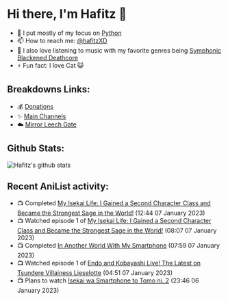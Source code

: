 # Hi there, I'm Hafitz 👋
- 🐍 I put mostly of my focus on [Python](https://python.org)
- 📫 How to reach me: [@hafitzXD](https://t.me/hafitzXD)
- 🎵 I also love listening to music with my favorite genres being [Symphonic Blackened Deathcore](https://youtu.be/qyYmS_iBcy4)
- ⚡ Fun fact: I love Cat 😺

## Breakdowns Links:
- 💰 [Donations](https://t.me/TheBreakdowns/2)
- ✨ [Main Channels](https://t.me/TheBreakdowns)
- ☁️ [Mirror Leech Gate](https://t.me/BreakdownsGate)

## Github Stats:
![Hafitz's github stats](https://github-readme-stats.vercel.app/api?username=breakdowns&show_icons=true&count_private=true&bg_color=00000000&text_color=777)

## Recent AniList activity:
<!-- ANILIST_ACTIVITY:start -->

-   📺 Completed [My Isekai Life: I Gained a Second Character Class and Became the Strongest Sage in the World!](https://anilist.co/anime/129192) (12:44 07 January 2023)
-   📺 Watched episode 1 of [My Isekai Life: I Gained a Second Character Class and Became the Strongest Sage in the World!](https://anilist.co/anime/129192) (08:07 07 January 2023)
-   📺 Completed [In Another World With My Smartphone](https://anilist.co/anime/98491) (07:59 07 January 2023)
-   📺 Watched episode 1 of [Endo and Kobayashi Live! The Latest on Tsundere Villainess Lieselotte](https://anilist.co/anime/143064) (04:51 07 January 2023)
-   📺 Plans to watch [Isekai wa Smartphone to Tomo ni. 2](https://anilist.co/anime/147571) (23:46 06 January 2023)

<!-- ANILIST_ACTIVITY:end -->
